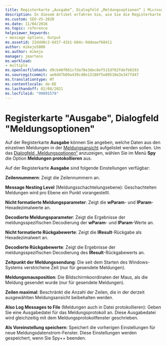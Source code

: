 ```yaml
---
title: Registerkarte „Ausgabe“, Dialogfeld „Meldungsoptionen“ | Microsoft-Dokumentation
description: In diesem Artikel erfahren Sie, wie Sie die Registerkarte „Ausgabe“ des Dialogfelds „Meldungsoptionen“ verwenden, um festzulegen, welche Meldungsdaten in der Ansicht „Meldungen“ angezeigt werden. Außerdem werden die verfügbaren Einstellungen beschrieben.
ms.custom: SEO-VS-2020
ms.date: 11/04/2016
ms.topic: reference
helpviewer_keywords:
- message options, Output
ms.assetid: 22dd48c2-6d17-41b1-b84c-9ddeaef68411
author: mikejo5000
ms.author: mikejo
manager: jmartens
ms.workload:
- multiple
ms.openlocfilehash: d9cb48f061cfda78e3dec8ef515df82fdefb8193
ms.sourcegitcommit: ae6d47b09a439cd0e13180f5e89510e3e347fd47
ms.translationtype: HT
ms.contentlocale: de-DE
ms.lasthandoff: 02/08/2021
ms.locfileid: "99891578"
---
```

# <a name="output-tab-message-options-dialog-box"></a>Registerkarte "Ausgabe", Dialogfeld "Meldungsoptionen"
Auf der Registerkarte **Ausgabe** können Sie angeben, welche Daten aus den einzelnen Meldungen in der [Meldungsansicht](../debugger/messages-view.md) aufgelistet werden sollen. Um das [Dialogfeld „Meldungsoptionen“](../debugger/message-options-dialog-box.md) anzuzeigen, wählen Sie im Menü **Spy** die Option **Meldungen protokollieren** aus.

 Auf der Registerkarte **Ausgabe** sind folgende Einstellungen verfügbar:

 **Zeilennummern**: Zeigt die Zeilennummern an.

 **Message Nesting Level** (Meldungsschachtelungsebene): Geschachtelten Meldungen wird pro Ebene ein Punkt vorangestellt.

 **Nicht formatierte Meldungsparameter**: Zeigt die **wParam**- und **lParam**-Hexadezimalwerte an.

 **Decodierte Meldungsparameter**: Zeigt die Ergebnisse der meldungsspezifischen Decodierung der **wParam**- und **lParam**-Werte an.

 **Nicht formatierte Rückgabewerte**: Zeigt die **IResult**-Rückgabe als Hexadezimalwert an.

 **Decodierte Rückgabewerte**: Zeigt die Ergebnisse der meldungsspezifischen Decodierung des **IResult**-Rückgabewerts an.

 **Zeitpunkt der Meldungssendung**: Die seit dem Starten des Windows-Systems verstrichene Zeit (nur für gesendete Meldungen).

 **Meldungsmausposition**: Die Bildschirmkoordinaten der Maus, als die Meldung gesendet wurde (nur für gesendete Meldungen).

 **Zeilen maximal**: Beschränkt die Anzahl der Zeilen, die in der derzeit ausgewählten Meldungsansicht beibehalten werden.

 **Also Log Messages to File** (Meldungen auch in Datei protokollieren): Geben Sie eine Ausgabedatei für das Meldungsprotokoll an. Diese Ausgabedatei wird gleichzeitig mit dem Meldungsprotokollfenster geschrieben.

 **Als Voreinstellung speichern**: Speichert die vorherigen Einstellungen für neue Meldungsdatenstrom-Fenster. Diese Einstellungen werden gespeichert, wenn Sie Spy++ beenden.